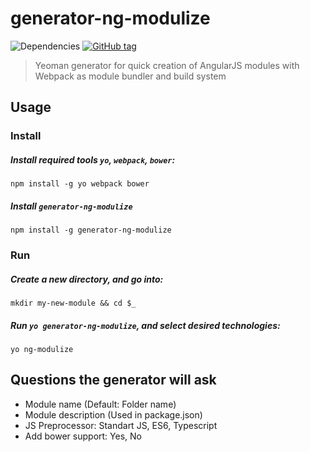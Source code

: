 # generator-ng-modulize

![Dependencies](https://david-dm.org/matthiaskomarek/generator-ng-modulize.svg) [![GitHub tag](https://img.shields.io/github/tag/matthiaskomarek/generator-ng-modulize.svg?maxAge=2592000)]()

> Yeoman generator for quick creation of AngularJS modules with Webpack as module bundler and build system

## Usage

### Install

##### Install required tools `yo`, `webpack`, `bower`:

```
npm install -g yo webpack bower
```

##### Install `generator-ng-modulize`

```
npm install -g generator-ng-modulize
```

### Run

##### Create a new directory, and go into:

```
mkdir my-new-module && cd $_
```

##### Run `yo generator-ng-modulize`, and select desired technologies:

```
yo ng-modulize
```

## Questions the generator will ask

* Module name (Default: Folder name)
* Module description (Used in package.json)
* JS Preprocessor: Standart JS, ES6, Typescript
* Add bower support: Yes, No





